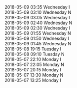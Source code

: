 2018-05-09 03:35 Wednesday  I  
2018-05-09 03:10 Wednesday  N  
2018-05-09 03:05 Wednesday  I  
2018-05-09 02:40 Wednesday  N  
2018-05-09 02:30 Wednesday  I  
2018-05-09 01:55 Wednesday  N  
2018-05-09 01:50 Wednesday  I  
2018-05-09 01:45 Wednesday  N  
2018-05-08 19:15 Tuesday  I  
2018-05-08 09:10 Tuesday  N  
2018-05-07 22:10 Monday  I  
2018-05-07 22:05 Monday  N  
2018-05-07 20:15 Monday  I  
2018-05-07 13:30 Monday  N  
2018-05-07 13:25 Monday  I  
